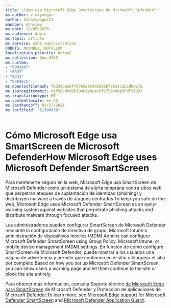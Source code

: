 ```yaml
---
title: ¿Cómo usa Microsoft Edge SmartScreen de Microsoft Defender?
ms.author: v-aiyengar
author: AshaIyengar21
manager: dansimp
ms.date: 12/05/2020
ms.audience: Admin
ms.topic: article
ms.service: o365-administration
ROBOTS: NOINDEX, NOFOLLOW
localization_priority: Normal
ms.collection: Adm_O365
ms.custom:
- "9003847"
- "6897"
- "8331"
- "9004625"
ms.openlocfilehash: f03243ae6ff076920c4d5895b78931c26c9be675
ms.sourcegitcommit: 6bfe9cd9d0b18481e0cac6f1f5bc86ed7df31037
ms.translationtype: MT
ms.contentlocale: es-ES
ms.lasthandoff: 03/27/2021
ms.locfileid: "51398638"
---
```

# <a name="how-microsoft-edge-uses-microsoft-defender-smartscreen"></a><span data-ttu-id="398a2-102">Cómo Microsoft Edge usa SmartScreen de Microsoft Defender</span><span class="sxs-lookup"><span data-stu-id="398a2-102">How Microsoft Edge uses Microsoft Defender SmartScreen</span></span>

<span data-ttu-id="398a2-103">Para mantenerte seguro en la web, Microsoft Edge usa SmartScreen de Microsoft Defender como un sistema de alerta temprana contra sitios web que perpetran ataques de suplantación de identidad (phishing) y distribuyen malware a través de ataques centrados.</span><span class="sxs-lookup"><span data-stu-id="398a2-103">To keep you safe on the web, Microsoft Edge uses Microsoft Defender SmartScreen as an early-warning system against websites that perpetrate phishing attacks and distribute malware through focused attacks.</span></span>

<span data-ttu-id="398a2-104">Los administradores pueden configurar SmartScreen de Microsoft Defender mediante la configuración de directiva de grupo, Microsoft Intune o administración de dispositivos móviles (MDM).</span><span class="sxs-lookup"><span data-stu-id="398a2-104">Admins can configure Microsoft Defender SmartScreen using Group Policy, Microsoft Intune, or mobile device management (MDM) settings.</span></span> <span data-ttu-id="398a2-105">En función de cómo configure SmartScreen de Microsoft Defender, puede mostrar a los usuarios una página de advertencia y permitir que continúen en el sitio o bloquear el sitio por completo.</span><span class="sxs-lookup"><span data-stu-id="398a2-105">Based on how you set up Microsoft Defender SmartScreen, you can show users a warning page and let them continue to the site or block the site entirely.</span></span>

<span data-ttu-id="398a2-106">Para obtener más información, consulta Soporte técnico [de Microsoft Edge para SmartScreen](https://go.microsoft.com/fwlink/?linkid=2133081) de Microsoft Defender y Protección de aplicaciones de Microsoft [Defender.](https://go.microsoft.com/fwlink/?linkid=2132839)</span><span class="sxs-lookup"><span data-stu-id="398a2-106">To learn more, see [Microsoft Edge support for Microsoft Defender SmartScreen](https://go.microsoft.com/fwlink/?linkid=2133081) and [Microsoft Defender Application Guard](https://go.microsoft.com/fwlink/?linkid=2132839).</span></span>